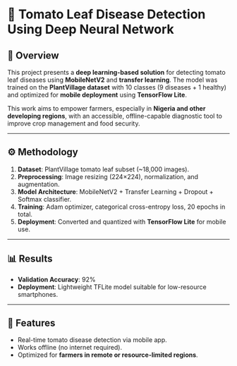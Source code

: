 # 🍅 Tomato Leaf Disease Detection Using Deep Neural Network  

## 📌 Overview  
This project presents a **deep learning-based solution** for detecting tomato leaf diseases using **MobileNetV2** and **transfer learning**. The model was trained on the **PlantVillage dataset** with 10 classes (9 diseases + 1 healthy) and optimized for **mobile deployment** using **TensorFlow Lite**.  


This work aims to empower farmers, especially in **Nigeria and other developing regions**, with an accessible, offline-capable diagnostic tool to improve crop management and food security.  

---

## ⚙️ Methodology  
1. **Dataset**: PlantVillage tomato leaf subset (~18,000 images).  
2. **Preprocessing**: Image resizing (224×224), normalization, and augmentation.  
3. **Model Architecture**: MobileNetV2 + Transfer Learning + Dropout + Softmax classifier.  
4. **Training**: Adam optimizer, categorical cross-entropy loss, 20 epochs in total.  
5. **Deployment**: Converted and quantized with **TensorFlow Lite** for mobile use.  

---

## 📊 Results  
- **Validation Accuracy**: 92%  
- **Deployment**: Lightweight TFLite model suitable for low-resource smartphones.  

---

## 🚀 Features  
- Real-time tomato disease detection via mobile app.  
- Works offline (no internet required).  
- Optimized for **farmers in remote or resource-limited regions**.  

